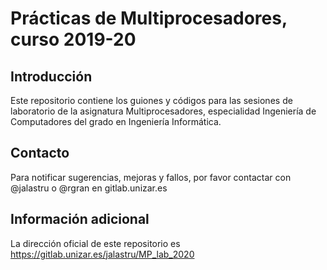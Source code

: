 # Prácticas de Multiprocesadores, curso 2019-20

## Introducción
Este repositorio contiene los guiones y códigos para las sesiones de laboratorio
de la asignatura Multiprocesadores, especialidad Ingeniería de Computadores
del grado en Ingeniería Informática.

## Contacto
Para notificar sugerencias, mejoras y fallos, por favor contactar con
@jalastru o @rgran en gitlab.unizar.es

## Información adicional
La dirección oficial de este repositorio es
https://gitlab.unizar.es/jalastru/MP_lab_2020
